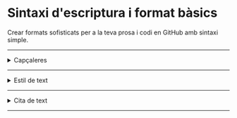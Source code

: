 # Sintaxi d'escriptura i format bàsics

Crear formats sofisticats per a la teva prosa i codi en GitHub amb sintaxi simple.

---

<details>
 <summary>Capçaleres</summary>
Per crear una capçalera, afegeix 1-6 símbols # abans de la capçalera del text.

La quantitat de # que fas servir determinarà la mida de la capçalera.
  
```
# La capçalera més gran equival a <H1> d'HTML
## La segona capçalera més gran equival a <H2> d'HTML
### La tercera capçalera més gran equival a <H3> d'HTML
#### La quarta capçalera més gran equival a <H4> d'HTML
##### La segona capçalera més petita equival a <H5> d'HTML
###### La capçalera més petita equival a <H6> d'HTML
```
# La capçalera més gran equival a \<H1> d'HTML
## La segona capçalera més gran equival a \<H2> d'HTML
### La tercera capçalera més gran equival a \<H3> d'HTML
#### La quarta capçalera més gran equival a \<H4> d'HTML
##### La segona capçalera més petita equival a \<H5> d'HTML
###### La capçalera més petita equival a \<H6> d'HTML
</details>

---

<details>
 <summary>Estil de text</summary>
Pots indicar èmfasi amb text en negreta, cursiva o ratllat.
  
estil&nbsp; | sintaxi&nbsp; &nbsp; | Drecera del teclat&nbsp; &nbsp; &nbsp; &nbsp;| Exemple&nbsp; &nbsp; &nbsp; | Resultat
-- | -- | -- | -- | --
negreta | ```** **``` o ```__ __``` | Ctrl + b | ```**Aquest text està en negreta**``` | **Aquest text està en negreta**
cursiva | ```* *``` o ```_ _``` | Ctrl + i | ```*Aquest text està en cursiva*``` | *Aquest text està en cursiva*
ratllat | ```~~ ~~``` | Content | ```~~Aquest text està malament~~``` | ~~Aquest text està malament~~
Cursiva en negreta i niada | ```** **``` i ```__ __``` | | ```**Aquest text és __extremadament__ important**``` | **Aquest text és __extremadament_ important**
Tot en negreta i cursiva | ```*** ***``` | | ```***Tot aquest text és important***``` | ***Tot aquest text és important***

</details>

---

<details>
 <summary>Cita de text</summary>
Pots citar text amb un >.
 
 
 ```
 Tal com va dir Abfaham Lincoln
 > Pardon my French
 ```
 
 Tal com va dir Abfaham Lincoln
 > Pardon my French
 
</details>

---
